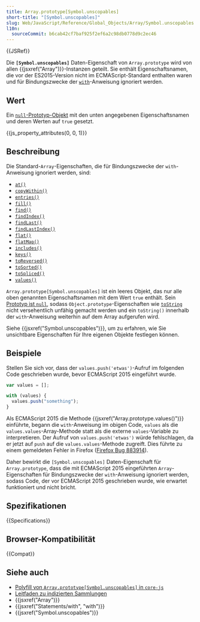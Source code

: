 ```yaml
---
title: Array.prototype[Symbol.unscopables]
short-title: "[Symbol.unscopables]"
slug: Web/JavaScript/Reference/Global_Objects/Array/Symbol.unscopables
l10n:
  sourceCommit: b6cab42cf7baf925f2ef6a2c98db0778d9c2ec46
---
```


{{JSRef}}

Die **`[Symbol.unscopables]`** Daten-Eigenschaft von `Array.prototype` wird von allen {{jsxref("Array")}}-Instanzen geteilt. Sie enthält Eigenschaftsnamen, die vor der ES2015-Version nicht im ECMAScript-Standard enthalten waren und für Bindungszwecke der [`with`](/de/docs/Web/JavaScript/Reference/Statements/with)-Anweisung ignoriert werden.

## Wert

Ein [`null`-Prototyp-Objekt](/de/docs/Web/JavaScript/Reference/Global_Objects/Object#null-prototype_objects) mit den unten angegebenen Eigenschaftsnamen und deren Werten auf `true` gesetzt.

{{js_property_attributes(0, 0, 1)}}

## Beschreibung

Die Standard-`Array`-Eigenschaften, die für Bindungszwecke der `with`-Anweisung ignoriert werden, sind:

- [`at()`](/de/docs/Web/JavaScript/Reference/Global_Objects/Array/at)
- [`copyWithin()`](/de/docs/Web/JavaScript/Reference/Global_Objects/Array/copyWithin)
- [`entries()`](/de/docs/Web/JavaScript/Reference/Global_Objects/Array/entries)
- [`fill()`](/de/docs/Web/JavaScript/Reference/Global_Objects/Array/fill)
- [`find()`](/de/docs/Web/JavaScript/Reference/Global_Objects/Array/find)
- [`findIndex()`](/de/docs/Web/JavaScript/Reference/Global_Objects/Array/findIndex)
- [`findLast()`](/de/docs/Web/JavaScript/Reference/Global_Objects/Array/findLast)
- [`findLastIndex()`](/de/docs/Web/JavaScript/Reference/Global_Objects/Array/findLastIndex)
- [`flat()`](/de/docs/Web/JavaScript/Reference/Global_Objects/Array/flat)
- [`flatMap()`](/de/docs/Web/JavaScript/Reference/Global_Objects/Array/flatMap)
- [`includes()`](/de/docs/Web/JavaScript/Reference/Global_Objects/Array/includes)
- [`keys()`](/de/docs/Web/JavaScript/Reference/Global_Objects/Array/keys)
- [`toReversed()`](/de/docs/Web/JavaScript/Reference/Global_Objects/Array/toReversed)
- [`toSorted()`](/de/docs/Web/JavaScript/Reference/Global_Objects/Array/toSorted)
- [`toSpliced()`](/de/docs/Web/JavaScript/Reference/Global_Objects/Array/toSpliced)
- [`values()`](/de/docs/Web/JavaScript/Reference/Global_Objects/Array/values)

`Array.prototype[Symbol.unscopables]` ist ein leeres Objekt, das nur alle oben genannten Eigenschaftsnamen mit dem Wert `true` enthält. Sein [Prototyp ist `null`](/de/docs/Web/JavaScript/Reference/Global_Objects/Object#null-prototype_objects), sodass `Object.prototype`-Eigenschaften wie [`toString`](/de/docs/Web/JavaScript/Reference/Global_Objects/Object/toString) nicht versehentlich unfähig gemacht werden und ein `toString()` innerhalb der `with`-Anweisung weiterhin auf dem Array aufgerufen wird.

Siehe {{jsxref("Symbol.unscopables")}}, um zu erfahren, wie Sie unsichtbare Eigenschaften für Ihre eigenen Objekte festlegen können.

## Beispiele

Stellen Sie sich vor, dass der `values.push('etwas')`-Aufruf im folgenden Code geschrieben wurde, bevor ECMAScript 2015 eingeführt wurde.

```js
var values = [];

with (values) {
  values.push("something");
}
```

Als ECMAScript 2015 die Methode {{jsxref("Array.prototype.values()")}} einführte, begann die `with`-Anweisung im obigen Code, `values` als die `values.values`-Array-Methode statt als die externe `values`-Variable zu interpretieren. Der Aufruf von `values.push('etwas')` würde fehlschlagen, da er jetzt auf `push` auf die `values.values`-Methode zugreift. Dies führte zu einem gemeldeten Fehler in Firefox ([Firefox Bug 883914](https://bugzil.la/883914)).

Daher bewirkt die `[Symbol.unscopables]` Daten-Eigenschaft für `Array.prototype`, dass die mit ECMAScript 2015 eingeführten `Array`-Eigenschaften für Bindungszwecke der `with`-Anweisung ignoriert werden, sodass Code, der vor ECMAScript 2015 geschrieben wurde, wie erwartet funktioniert und nicht bricht.

## Spezifikationen

{{Specifications}}

## Browser-Kompatibilität

{{Compat}}

## Siehe auch

- [Polyfill von `Array.prototype[Symbol.unscopables]` in `core-js`](https://github.com/zloirock/core-js#ecmascript-array)
- [Leitfaden zu indizierten Sammlungen](/de/docs/Web/JavaScript/Guide/Indexed_collections)
- {{jsxref("Array")}}
- {{jsxref("Statements/with", "with")}}
- {{jsxref("Symbol.unscopables")}}
